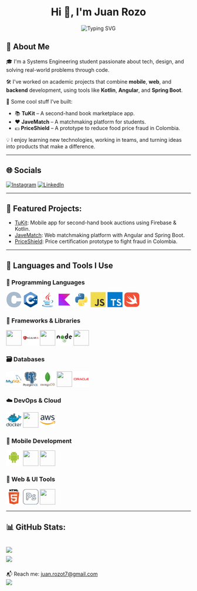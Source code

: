 

<h1 align="center">Hi 👋, I'm Juan Rozo</h1>
<p align="center">
  <img src="https://readme-typing-svg.demolab.com?font=Fira+Code&weight=500&size=22&pause=1000&color=338aff&center=true&vCenter=true&width=435&lines=Systems+Engineering+Student;Full-stack+Dev+%7C+Mobile+%7C+Web;Loves+building+useful+apps+%F0%9F%92%BB" alt="Typing SVG" />
</p>


## 💫 About Me

🎓 I'm a Systems Engineering student passionate about tech, design, and solving real-world problems through code.

🛠️ I've worked on academic projects that combine **mobile**, **web**, and **backend** development, using tools like **Kotlin**, **Angular**, and **Spring Boot**.

🚀 Some cool stuff I’ve built:
- 📚 **TuKit** – A second-hand book marketplace app.
- ❤️ **JaveMatch** – A matchmaking platform for students.
- 💵 **PriceShield** – A prototype to reduce food price fraud in Colombia.

💡 I enjoy learning new technologies, working in teams, and turning ideas into products that make a difference.


---

## 🌐 Socials
[![Instagram](https://img.shields.io/badge/Instagram-%23E4405F.svg?logo=instagram&logoColor=white&style=for-the-badge)](https://instagram.com/juanrozo1)
[![LinkedIn](https://img.shields.io/badge/LinkedIn-Logo?style=for-the-badge&logo=linkedin&logoColor=white&color=%230a77b6)](https://www.linkedin.com/in/juan-enrique-rozo-tarache-1409b6350/)

---

## 🔨 Featured Projects:
- [TuKit](https://github.com/JuanR771/EduKit): Mobile app for second-hand book auctions using Firebase & Kotlin.
- [JaveMatch](https://github.com/JuanR771/JaveMatch): Web matchmaking platform with Angular and Spring Boot.
- [PriceShield](https://github.com/JuanR771/PriceShield): Price certification prototype to fight fraud in Colombia.

---

## 🚀 Languages and Tools I Use

### 🧠 Programming Languages



<p>
<a><img src="https://raw.githubusercontent.com/devicons/devicon/master/icons/c/c-original.svg" width="42" height="42"/></a>
<a><img src="https://raw.githubusercontent.com/devicons/devicon/master/icons/cplusplus/cplusplus-original.svg" width="42" height="42"/></a>
<a><img src="https://raw.githubusercontent.com/devicons/devicon/master/icons/java/java-original.svg" width="42" height="42"/></a>
<a><img src="https://raw.githubusercontent.com/devicons/devicon/master/icons/kotlin/kotlin-original.svg" width="42" height="42"/></a>
<a><img src="https://raw.githubusercontent.com/devicons/devicon/master/icons/python/python-original.svg" width="42" height="42"/></a>
<a><img src="https://raw.githubusercontent.com/devicons/devicon/master/icons/javascript/javascript-original.svg" width="42" height="42"/></a>
<a><img src="https://raw.githubusercontent.com/devicons/devicon/master/icons/typescript/typescript-original.svg" width="42" height="42"/></a>
<a><img src="https://raw.githubusercontent.com/devicons/devicon/master/icons/swift/swift-original.svg" width="42" height="42"/></a>
</p>

### 🧱 Frameworks & Libraries
<p>
<a><img src="https://angular.io/assets/images/logos/angular/angular.svg" width="42" height="42"/></a>
<a><img src="https://raw.githubusercontent.com/devicons/devicon/master/icons/angularjs/angularjs-original-wordmark.svg" width="42" height="42"/></a>
<a><img src="https://www.vectorlogo.zone/logos/springio/springio-icon.svg" width="42" height="42"/></a>
<a><img src="https://raw.githubusercontent.com/devicons/devicon/master/icons/nodejs/nodejs-original-wordmark.svg" width="42" height="42"/></a>
<a><img src="https://cdn.worldvectorlogo.com/logos/nextjs-2.svg" width="42" height="42"/></a>
</p>

### 🗃️ Databases
<p>
<a><img src="https://raw.githubusercontent.com/devicons/devicon/master/icons/mysql/mysql-original-wordmark.svg" width="42" height="42"/></a>
<a><img src="https://raw.githubusercontent.com/devicons/devicon/master/icons/postgresql/postgresql-original-wordmark.svg" width="42" height="42"/></a>
<a><img src="https://raw.githubusercontent.com/devicons/devicon/master/icons/mongodb/mongodb-original-wordmark.svg" width="42" height="42"/></a>
<a><img src="https://www.vectorlogo.zone/logos/sqlite/sqlite-icon.svg" width="42" height="42"/></a>
<a><img src="https://raw.githubusercontent.com/devicons/devicon/master/icons/oracle/oracle-original.svg" width="42" height="42"/></a>
</p>

### ☁️ DevOps & Cloud
<p>
<a><img src="https://raw.githubusercontent.com/devicons/devicon/master/icons/docker/docker-original-wordmark.svg" width="42" height="42"/></a>
<a><img src="https://www.vectorlogo.zone/logos/firebase/firebase-icon.svg" width="42" height="42"/></a>
<a><img src="https://raw.githubusercontent.com/devicons/devicon/master/icons/amazonwebservices/amazonwebservices-original-wordmark.svg" width="42" height="42"/></a>
</p>

### 📱 Mobile Development
<p>
<a><img src="https://raw.githubusercontent.com/devicons/devicon/master/icons/android/android-original-wordmark.svg" width="42" height="42"/></a>
<a><img src="https://www.vectorlogo.zone/logos/flutterio/flutterio-icon.svg" width="42" height="42"/></a>
<a><img src="https://www.vectorlogo.zone/logos/dartlang/dartlang-icon.svg" width="42" height="42"/></a>
</p>

### 🎨 Web & UI Tools
<p>
<a><img src="https://raw.githubusercontent.com/devicons/devicon/master/icons/html5/html5-original-wordmark.svg" width="42" height="42"/></a>
<a><img src="https://raw.githubusercontent.com/devicons/devicon/master/icons/photoshop/photoshop-line.svg" width="42" height="42"/></a>
<a><img src="https://www.vectorlogo.zone/logos/getpostman/getpostman-icon.svg" width="42" height="42"/></a>
</p>

---

## 📊 GitHub Stats:
![](https://github-readme-stats.vercel.app/api?username=JuanR771&theme=blue_navy&hide_border=false&include_all_commits=true&count_private=true)<br/>
![](https://nirzak-streak-stats.vercel.app/?user=JuanR771&theme=blue_navy&hide_border=false)<br/>
---

📬 Reach me: juan.rozot7@gmail.com  
[![](https://visitcount.itsvg.in/api?id=JuanR771&icon=0&color=0)](https://visitcount.itsvg.in)
